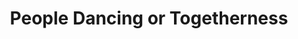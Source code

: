 ---
pid: CH482
title: People Dancing or Togetherness
location_transcription: City Hall
zipcode: '19148'
outside_phl: 
neighborhood: Whitman,Pennsport,South Philadelphia
age: 
age_range: 
instagram: 
image_file_name: CH_482.jpg
proposal_transcription: 
topic: Unity
topic_summary: '0'
type: Other No Form
keywords_other: 
credit: Anne-Marie Mulgrew
image_labels: 
twitter: 
facebook: 
permalink: "/monuments/ch482/"
layout: item-page
---